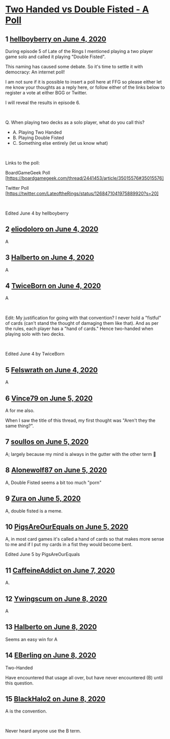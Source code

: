 # [Two Handed vs Double Fisted - A Poll](https://community.fantasyflightgames.com/topic/308905-two-handed-vs-double-fisted-a-poll/)

## 1 [hellboyberry on June 4, 2020](https://community.fantasyflightgames.com/topic/308905-two-handed-vs-double-fisted-a-poll/?do=findComment&comment=3948608)

During episode 5 of Late of the Rings I mentioned playing a two player game solo and called it playing "Double Fisted".

This naming has caused some debate. So it's time to settle it with democracy: An internet poll!

I am not sure if it is possible to insert a poll here at FFG so please either let me know your thoughts as a reply here, or follow either of the links below to register a vote at either BGG or Twitter.

I will reveal the results in episode 6.

 

Q. When playing two decks as a solo player, what do you call this?

 * A. Playing Two Handed
 * B. Playing Double Fisted
 * C. Something else entirely (let us know what)

 

Links to the poll:

BoardGameGeek Poll [https://boardgamegeek.com/thread/2441453/article/35015576#35015576]

Twitter Poll [https://twitter.com/LateoftheRings/status/1268471041975889920?s=20]

 

Edited June 4 by hellboyberry

## 2 [eliodoloro on June 4, 2020](https://community.fantasyflightgames.com/topic/308905-two-handed-vs-double-fisted-a-poll/?do=findComment&comment=3948791)

A

## 3 [Halberto on June 4, 2020](https://community.fantasyflightgames.com/topic/308905-two-handed-vs-double-fisted-a-poll/?do=findComment&comment=3948800)

A

## 4 [TwiceBorn on June 4, 2020](https://community.fantasyflightgames.com/topic/308905-two-handed-vs-double-fisted-a-poll/?do=findComment&comment=3948803)

A

 

Edit: My justification for going with that convention? I never hold a "fistful" of cards (can't stand the thought of damaging them like that). And as per the rules, each player has a "hand of cards." Hence two-handed when playing solo with two decks.

 

Edited June 4 by TwiceBorn

## 5 [Felswrath on June 4, 2020](https://community.fantasyflightgames.com/topic/308905-two-handed-vs-double-fisted-a-poll/?do=findComment&comment=3948821)

A

## 6 [Vince79 on June 5, 2020](https://community.fantasyflightgames.com/topic/308905-two-handed-vs-double-fisted-a-poll/?do=findComment&comment=3948855)

A for me also.

When I saw the title of this thread, my first thought was "Aren't they the same thing?".

## 7 [soullos on June 5, 2020](https://community.fantasyflightgames.com/topic/308905-two-handed-vs-double-fisted-a-poll/?do=findComment&comment=3948919)

A; largely because my mind is always in the gutter with the other term 🤣

## 8 [Alonewolf87 on June 5, 2020](https://community.fantasyflightgames.com/topic/308905-two-handed-vs-double-fisted-a-poll/?do=findComment&comment=3948951)

A, Double Fisted seems a bit too much "porn"

## 9 [Zura on June 5, 2020](https://community.fantasyflightgames.com/topic/308905-two-handed-vs-double-fisted-a-poll/?do=findComment&comment=3948961)

A, double fisted is a meme.

## 10 [PigsAreOurEquals on June 5, 2020](https://community.fantasyflightgames.com/topic/308905-two-handed-vs-double-fisted-a-poll/?do=findComment&comment=3948985)

A, in most card games it's called a hand of cards so that makes more sense to me and if I put my cards in a fist they would become bent.

Edited June 5 by PigsAreOurEquals

## 11 [CaffeineAddict on June 7, 2020](https://community.fantasyflightgames.com/topic/308905-two-handed-vs-double-fisted-a-poll/?do=findComment&comment=3949467)

A.

## 12 [Ywingscum on June 8, 2020](https://community.fantasyflightgames.com/topic/308905-two-handed-vs-double-fisted-a-poll/?do=findComment&comment=3949599)

A

## 13 [Halberto on June 8, 2020](https://community.fantasyflightgames.com/topic/308905-two-handed-vs-double-fisted-a-poll/?do=findComment&comment=3949619)

Seems an easy win for A

## 14 [EBerling on June 8, 2020](https://community.fantasyflightgames.com/topic/308905-two-handed-vs-double-fisted-a-poll/?do=findComment&comment=3949620)

Two-Handed

Have encountered that usage all over, but have never encountered (B) until this question.

## 15 [BlackHalo2 on June 8, 2020](https://community.fantasyflightgames.com/topic/308905-two-handed-vs-double-fisted-a-poll/?do=findComment&comment=3949681)

A is the convention.

 

Never heard anyone use the B term.  

